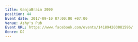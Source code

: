 ```yaml
---
title: GanjaBrain 3000
position: 44
Event date: 2017-09-10 07:00:00 +07:00
Venue: Ashy's Pub
Event URL: https://www.facebook.com/events/141894203081596/
Genre: DJ
---
```


